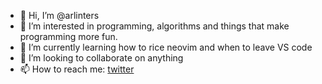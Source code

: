 - 👋 Hi, I’m @arlinters
- 👀 I’m interested in programming, algorithms and things that make programming more fun.
- 🌱 I’m currently learning how to rice neovim and when to leave VS code
- 💞️ I’m looking to collaborate on anything
- 📫 How to reach me: [twitter](https://www.twitter.com/arlinters)


